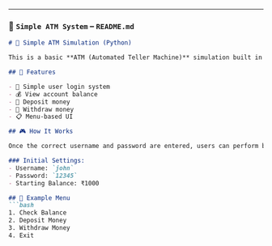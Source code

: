 
---

### 🏧 `Simple ATM System` – `README.md`

```markdown
# 🏧 Simple ATM Simulation (Python)

This is a basic **ATM (Automated Teller Machine)** simulation built in Python. It handles user authentication and provides options for banking operations.

## 🚀 Features

- 🔐 Simple user login system
- 💰 View account balance
- 💸 Deposit money
- 🏦 Withdraw money
- 📋 Menu-based UI

## 🎮 How It Works

Once the correct username and password are entered, users can perform banking actions using a menu system.

### Initial Settings:
- Username: `john`
- Password: `12345`
- Starting Balance: ₹1000

## 🧾 Example Menu
```bash
1. Check Balance
2. Deposit Money
3. Withdraw Money
4. Exit
